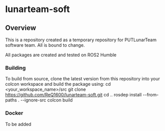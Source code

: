 # lunarteam-soft
## Overview
This is a repository created as a temporary repository for PUTLunarTeam software team. All is bound to change.

All packages are created and tested on ROS2 Humble

### Building

To build from source, clone the latest version from this repository into your colcon workspace and build the package using:
  cd <your_workspace_name>/src
  git clone https://github.com/ReQ1600/lunarteam-soft.git
  cd ..
  rosdep install --from-paths . --ignore-src
  colcon build

### Docker
To be added
